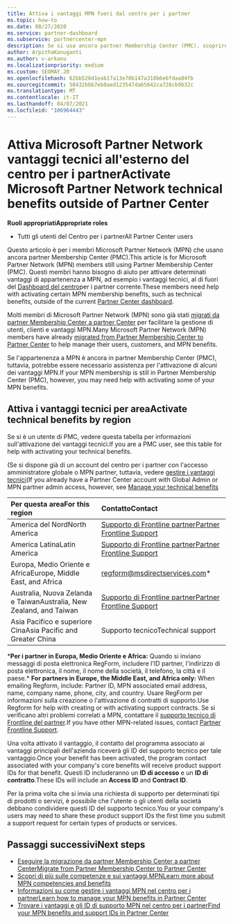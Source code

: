 ```yaml
---
title: Attiva i vantaggi MPN fuori dal centro per i partner
ms.topic: how-to
ms.date: 08/27/2020
ms.service: partner-dashboard
ms.subservice: partnercenter-mpn
description: Se si usa ancora partner Membership Center (PMC), scoprire chi contattare per attivare i vantaggi del supporto tecnico MPN e fornire gli ID di supporto per i vantaggi.
author: ArpithaKanuganti
ms.author: v-arkanu
ms.localizationpriority: medium
ms.custom: SEOMAY.20
ms.openlocfilehash: 62bb526d1eab17a13e70b147a318b6e6fdaa84fb
ms.sourcegitcommit: 58432bbb7eb0aed123547da65642ca728cb9b32c
ms.translationtype: MT
ms.contentlocale: it-IT
ms.lasthandoff: 04/07/2021
ms.locfileid: "106964443"
---
```

# <a name="activate-microsoft-partner-network-technical-benefits-outside-of-partner-center"></a><span data-ttu-id="dd1c2-103">Attiva Microsoft Partner Network vantaggi tecnici all'esterno del centro per i partner</span><span class="sxs-lookup"><span data-stu-id="dd1c2-103">Activate Microsoft Partner Network technical benefits outside of Partner Center</span></span>


<span data-ttu-id="dd1c2-104">**Ruoli appropriati**</span><span class="sxs-lookup"><span data-stu-id="dd1c2-104">**Appropriate roles**</span></span>

- <span data-ttu-id="dd1c2-105">Tutti gli utenti del Centro per i partner</span><span class="sxs-lookup"><span data-stu-id="dd1c2-105">All Partner Center users</span></span>

<span data-ttu-id="dd1c2-106">Questo articolo è per i membri Microsoft Partner Network (MPN) che usano ancora partner Membership Center (PMC).</span><span class="sxs-lookup"><span data-stu-id="dd1c2-106">This article is for Microsoft Partner Network (MPN) members still using Partner Membership Center (PMC).</span></span> <span data-ttu-id="dd1c2-107">Questi membri hanno bisogno di aiuto per attivare determinati vantaggi di appartenenza a MPN, ad esempio i vantaggi tecnici, al di fuori del [Dashboard del centro](https://partner.microsoft.com/dashboard)per i partner corrente.</span><span class="sxs-lookup"><span data-stu-id="dd1c2-107">These members need help with activating certain MPN membership benefits, such as technical benefits, outside of the current [Partner Center dashboard](https://partner.microsoft.com/dashboard).</span></span>

<span data-ttu-id="dd1c2-108">Molti membri di Microsoft Partner Network (MPN) sono già stati [migrati da partner Membership Center a partner Center](prepare-pmc-pc-migration.md) per facilitare la gestione di utenti, clienti e vantaggi MPN.</span><span class="sxs-lookup"><span data-stu-id="dd1c2-108">Many Microsoft Partner Network (MPN) members have already [migrated from Partner Membership Center to Partner Center](prepare-pmc-pc-migration.md) to help manage their users, customers, and MPN benefits.</span></span>

<span data-ttu-id="dd1c2-109">Se l'appartenenza a MPN è ancora in partner Membership Center (PMC), tuttavia, potrebbe essere necessario assistenza per l'attivazione di alcuni dei vantaggi MPN.</span><span class="sxs-lookup"><span data-stu-id="dd1c2-109">If your MPN membership is still in Partner Membership Center (PMC), however, you may need help with activating some of your MPN benefits.</span></span>

## <a name="activate-technical-benefits-by-region"></a><span data-ttu-id="dd1c2-110">Attiva i vantaggi tecnici per area</span><span class="sxs-lookup"><span data-stu-id="dd1c2-110">Activate technical benefits by region</span></span>

<span data-ttu-id="dd1c2-111">Se si è un utente di PMC, vedere questa tabella per informazioni sull'attivazione dei vantaggi tecnici.</span><span class="sxs-lookup"><span data-stu-id="dd1c2-111">If you are a PMC user, see this table for help with activating your technical benefits.</span></span>

<span data-ttu-id="dd1c2-112">(Se si dispone già di un account del centro per i partner con l'accesso amministratore globale o MPN partner, tuttavia, vedere [gestire i vantaggi tecnici](https://docs.microsoft.com/partner-center/manage-your-partner-network-benefits#manage-technical-benefits)</span><span class="sxs-lookup"><span data-stu-id="dd1c2-112">(If you already have a Partner Center account with Global Admin or MPN partner admin access, however, see [Manage your technical benefits](https://docs.microsoft.com/partner-center/manage-your-partner-network-benefits#manage-technical-benefits)</span></span>

|<span data-ttu-id="dd1c2-113">Per questa area</span><span class="sxs-lookup"><span data-stu-id="dd1c2-113">For this region</span></span>  | <span data-ttu-id="dd1c2-114">Contatto</span><span class="sxs-lookup"><span data-stu-id="dd1c2-114">Contact</span></span> |
|:--------|:------------|
|<span data-ttu-id="dd1c2-115">America del Nord</span><span class="sxs-lookup"><span data-stu-id="dd1c2-115">North America</span></span>  | [<span data-ttu-id="dd1c2-116">Supporto di Frontline partner</span><span class="sxs-lookup"><span data-stu-id="dd1c2-116">Partner Frontline Support</span></span>](https://partner.microsoft.com/support?issueid=300-0042)  |
|<span data-ttu-id="dd1c2-117">America Latina</span><span class="sxs-lookup"><span data-stu-id="dd1c2-117">Latin America</span></span>  | [<span data-ttu-id="dd1c2-118">Supporto di Frontline partner</span><span class="sxs-lookup"><span data-stu-id="dd1c2-118">Partner Frontline Support</span></span>](https://partner.microsoft.com/support?issueid=300-0042)  |
|<span data-ttu-id="dd1c2-119">Europa, Medio Oriente e Africa</span><span class="sxs-lookup"><span data-stu-id="dd1c2-119">Europe, Middle East, and Africa</span></span>  | [regform@msdirectservices.com](mailto:regform@msdirectservices.com)*  |
|<span data-ttu-id="dd1c2-120">Australia, Nuova Zelanda e Taiwan</span><span class="sxs-lookup"><span data-stu-id="dd1c2-120">Australia, New Zealand, and Taiwan</span></span>  | [<span data-ttu-id="dd1c2-121">Supporto di Frontline partner</span><span class="sxs-lookup"><span data-stu-id="dd1c2-121">Partner Frontline Support</span></span>](https://partner.microsoft.com/support?issueid=300-0042)  |
|<span data-ttu-id="dd1c2-122">Asia Pacifico e superiore Cina</span><span class="sxs-lookup"><span data-stu-id="dd1c2-122">Asia Pacific and Greater China</span></span>  | <span data-ttu-id="dd1c2-123">Supporto tecnico</span><span class="sxs-lookup"><span data-stu-id="dd1c2-123">Technical support</span></span>  |

<span data-ttu-id="dd1c2-124">\***Per i partner in Europa, Medio Oriente e Africa:** Quando si inviano messaggi di posta elettronica RegForm, includere l'ID partner, l'indirizzo di posta elettronica, il nome, il nome della società, il telefono, la città e il paese.</span><span class="sxs-lookup"><span data-stu-id="dd1c2-124">\* **For partners in Europe, the Middle East, and Africa only:** When emailing Regform, include: Partner ID, MPN associated email address, name, company name, phone, city, and country.</span></span> <span data-ttu-id="dd1c2-125">Usare RegForm per informazioni sulla creazione o l'attivazione di contratti di supporto.</span><span class="sxs-lookup"><span data-stu-id="dd1c2-125">Use Regform for help with creating or with activating support contracts.</span></span> <span data-ttu-id="dd1c2-126">Se si verificano altri problemi correlati a MPN, contattare il [supporto tecnico di Frontline del partner](https://partner.microsoft.com/support?issueid=300-0042).</span><span class="sxs-lookup"><span data-stu-id="dd1c2-126">If you have other MPN-related issues, contact [Partner Frontline Support](https://partner.microsoft.com/support?issueid=300-0042).</span></span>

<span data-ttu-id="dd1c2-127">Una volta attivato il vantaggio, il contatto del programma associato ai vantaggi principali dell'azienda riceverà gli ID del supporto tecnico per tale vantaggio.</span><span class="sxs-lookup"><span data-stu-id="dd1c2-127">Once your benefit has been activated, the program contact associated with your company's core benefits will receive product support IDs for that benefit.</span></span> <span data-ttu-id="dd1c2-128">Questi ID includeranno un **ID di accesso** e un **ID di contratto**.</span><span class="sxs-lookup"><span data-stu-id="dd1c2-128">These IDs will include an **Access ID** and **Contract ID**.</span></span> 

<span data-ttu-id="dd1c2-129">Per la prima volta che si invia una richiesta di supporto per determinati tipi di prodotti o servizi, è possibile che l'utente o gli utenti della società debbano condividere questi ID del supporto tecnico.</span><span class="sxs-lookup"><span data-stu-id="dd1c2-129">You or your company's users may need to share these product support IDs the first time you submit a support request for certain types of products or services.</span></span>

## <a name="next-steps"></a><span data-ttu-id="dd1c2-130">Passaggi successivi</span><span class="sxs-lookup"><span data-stu-id="dd1c2-130">Next steps</span></span>

- [<span data-ttu-id="dd1c2-131">Eseguire la migrazione da partner Membership Center a partner Center</span><span class="sxs-lookup"><span data-stu-id="dd1c2-131">Migrate from Partner Membership Center to Partner Center</span></span>](prepare-pmc-pc-migration.md)
- [<span data-ttu-id="dd1c2-132">Scopri di più sulle competenze e sui vantaggi MPN</span><span class="sxs-lookup"><span data-stu-id="dd1c2-132">Learn more about MPN competencies and benefits</span></span>](learn-about-competencies.md)
- [<span data-ttu-id="dd1c2-133">Informazioni su come gestire i vantaggi MPN nel centro per i partner</span><span class="sxs-lookup"><span data-stu-id="dd1c2-133">Learn how to manage your MPN benefits in Partner Center</span></span>](manage-your-partner-network-benefits.md)
- [<span data-ttu-id="dd1c2-134">Trovare i vantaggi e gli ID di supporto MPN nel centro per i partner</span><span class="sxs-lookup"><span data-stu-id="dd1c2-134">Find your MPN benefits and support IDs in Partner Center</span></span>](mpn-find-benefits.md)
